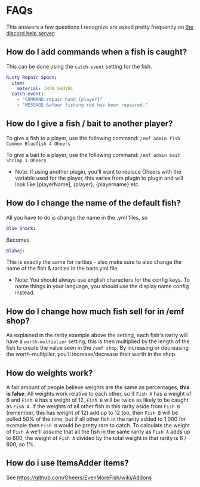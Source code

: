 # FAQs

This answers a few questions I recognize are asked pretty frequently on [the discord help server](https://discord.gg/Hb9cj3tNbb):

## How do I add commands when a fish is caught?

This can be done using the `catch-event` setting for the fish.
```yml
Rusty Repair Spoon:
  item:
    material: IRON_SHOVEL
  catch-event:
    - "COMMAND:repair hand {player}"
    - "MESSAGE:&aYour fishing rod has been repaired."
```

## How do I give a fish / bait to another player?

To give a fish to a player, use the following command:
`/emf admin fish Common Bluefish 4 Oheers`

To give a bait to a player, use the following command:
`/emf admin bait Shrimp 1 Oheers`

- Note: If using another plugin, you'll want to replace Oheers with the variable used for the player, this varies from plugin to plugin and will look like [playerName], {player}, {playername} etc.

## How do I change the name of the default fish?

All you have to do is change the name in the .yml files, so

```yml
Blue Shark:
```
Becomes
```yml
Blahaj: 
```
This is exactly the same for rarities - also make sure to also change the name of the fish & rarities in the baits.yml file.
- Note: You should always use english characters for the config keys. To name things in your language, you should use the display name config instead.

## How do I change how much fish sell for in /emf shop?

As explained in the rarity example above the setting, each fish's rarity will have a `worth-multiplier` setting, this is then multiplied by the length of the fish to create the value seen in the `/emf shop`. By increasing or decreasing the worth-multiplier, you'll increase/decrease their worth in the shop.

## How do weights work?

A fair amount of people believe weights are the same as percentages, **this is false**: All weights work relative to each other, so if `Fish A` has a weight of 6 and `Fish B` has a weight of 12, `Fish B` will be twice as likely to be caught as `Fish A`. If the weights of all other fish in this rarity aside from `Fish B` (remember, this has weight of 12) add up to 12 too, then `Fish B` will be pulled 50% of the time, but if all other fish in the rarity added to 1,000 for example then `Fish B` would be pretty rare to catch. To calculate the weight of `Fish A` we'll assume that all the fish in the same rarity as `Fish A` adds up to 600, the weight of `Fish A` divided by the total weight in that rarity is 6 / 600, so 1%.

## How do i use ItemsAdder items?

See https://github.com/Oheers/EvenMoreFish/wiki/Addons